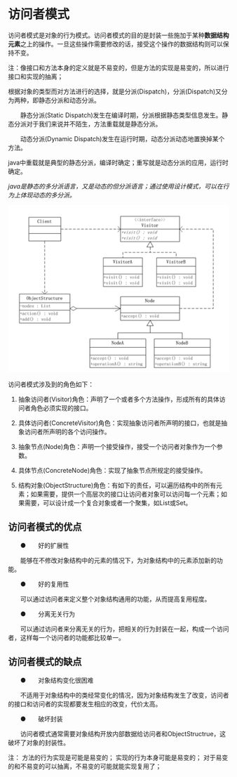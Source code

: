 # 访问者模式

访问者模式是对象的行为模式。访问者模式的目的是封装一些施加于某种**数据结构元素**之上的操作。一旦这些操作需要修改的话，接受这个操作的数据结构则可以保持不变。

注：像接口和方法本身的定义就是不易变的，但是方法的实现是易变的，所以进行接口和实现的抽离；

根据对象的类型而对方法进行的选择，就是分派(Dispatch)，分派(Dispatch)又分为两种，即静态分派和动态分派。

　　静态分派(Static Dispatch)发生在编译时期，分派根据静态类型信息发生。静态分派对于我们来说并不陌生，方法重载就是静态分派。

　　动态分派(Dynamic Dispatch)发生在运行时期，动态分派动态地置换掉某个方法。

java中重载就是典型的静态分派，编译时确定；重写就是动态分派的应用，运行时确定。


*java是静态的多分派语言，又是动态的但分派语言；通过使用设计模式，可以在行为上体现动态的多分派。*

![访问者模式](../../images/访问者模式.png)

访问者模式涉及到的角色如下：

1. 抽象访问者(Visitor)角色：声明了一个或者多个方法操作，形成所有的具体访问者角色必须实现的接口。

2. 具体访问者(ConcreteVisitor)角色：实现抽象访问者所声明的接口，也就是抽象访问者所声明的各个访问操作。

3. 抽象节点(Node)角色：声明一个接受操作，接受一个访问者对象作为一个参数。

4. 具体节点(ConcreteNode)角色：实现了抽象节点所规定的接受操作。

5. 结构对象(ObjectStructure)角色：有如下的责任，可以遍历结构中的所有元素；如果需要，提供一个高层次的接口让访问者对象可以访问每一个元素；如果需要，可以设计成一个复合对象或者一个聚集，如List或Set。


## 访问者模式的优点
　　●　　好的扩展性

　　能够在不修改对象结构中的元素的情况下，为对象结构中的元素添加新的功能。

　　●　　好的复用性

　　可以通过访问者来定义整个对象结构通用的功能，从而提高复用程度。

　　●　　分离无关行为

　　可以通过访问者来分离无关的行为，把相关的行为封装在一起，构成一个访问者，这样每一个访问者的功能都比较单一。

## 访问者模式的缺点
　　●　　对象结构变化很困难

　　不适用于对象结构中的类经常变化的情况，因为对象结构发生了改变，访问者的接口和访问者的实现都要发生相应的改变，代价太高。

　　●　　破坏封装

　　访问者模式通常需要对象结构开放内部数据给访问者和ObjectStructrue，这破坏了对象的封装性。

注：
方法的行为实现是可能是易变的；
实现的行为本身可能是易变的；
对于易变的和不易变的可以抽离，不易变的可能就能实现复用了；
